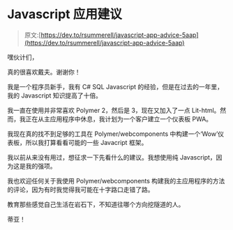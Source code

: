 # Javascript 应用建议

> 原文:[https://dev.to/rsummerell/javascript-app-advice-5aap](https://dev.to/rsummerell/javascript-app-advice-5aap)

嘿伙计们，

真的很喜欢戴夫。谢谢你！

我是一个程序员新手，我有 C# SQL Javascript 的经验，但是在过去的一年里，我的 Javascript 知识提高了十倍。

我一直在使用并非常喜欢 Polymer 2，然后是 3，现在又加入了一点 Lit-html。然而，我正在从主应用程序中休息，我计划为一个客户建立一个仪表板 PWA。

我现在真的找不到足够的工具在 Polymer/webcomponents 中构建一个‘Wow’仪表板，所以我打算看看可能的一些 Javacript 框架。

我以前从来没有用过，想征求一下先看什么的建议。我想使用纯 Javascript，因为这是我的强项。

我也欢迎任何关于我使用 Polymer/webcomponents 构建我的主应用程序的方法的评论，因为有时我觉得我可能在十字路口走错了路。

教育那些感觉自己生活在岩石下，不知道往哪个方向挖隧道的人。

蒂亚！